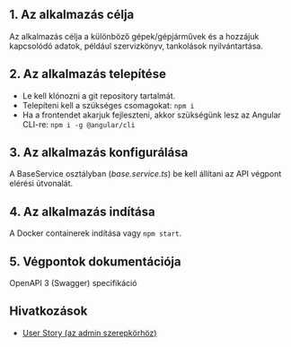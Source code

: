 ## 1. Az alkalmazás célja
Az alkalmazás célja a különböző gépek/gépjárművek és a hozzájuk kapcsolódó adatok, például szervizkönyv, tankolások nyilvántartása.

## 2. Az alkalmazás telepítése
* Le kell klónozni a git repository tartalmát.
* Telepíteni kell a szükséges csomagokat: `npm i`
* Ha a frontendet akarjuk fejleszteni, akkor szükségünk lesz az Angular CLI-re: `npm i -g @angular/cli`

## 3. Az alkalmazás konfigurálása
A BaseService osztályban (_base.service.ts_) be kell állítani az API végpont elérési útvonalát.

## 4. Az alkalmazás indítása
A Docker containerek indítása vagy `npm start`.

## 5. Végpontok dokumentációja
OpenAPI 3 (Swagger) specifikáció

## Hivatkozások
* [User Story (az admin szerepkörhöz)](https://github.com/Emens7/gepNyilvantarto/blob/main/README.md)


